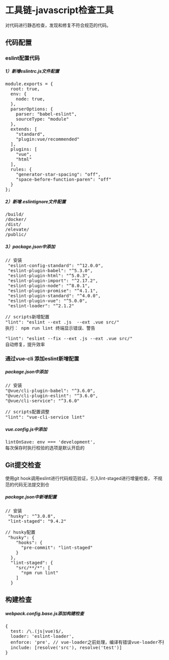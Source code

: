 # 工具链-javascript检查工具

对代码进行静态检查，发现和修复不符合规范的代码。

## 代码配置
### eslint配置代码
#####  1）新增eslintrc.js文件配置

<pre>
module.exports = {
  root: true,
  env: {
    node: true,
  },
  parserOptions: {
    parser: "babel-eslint",
    sourceType: "module"
  },
  extends: [
    "standard",
    "plugin:vue/recommended"
  ],
  plugins: [
    "vue",
    "html"
  ],
  rules: {
    "generator-star-spacing": "off",
    "space-before-function-paren": "off"
  }
};
</pre>

#####  2）新增.eslintignore文件配置

<pre>
/build/
/docker/
/dist/
/elevate/
/public/
</pre>

#####  3）package.json中添加

<pre>
// 安装
 "eslint-config-standard": "^12.0.0",
 "eslint-plugin-babel": "^5.3.0",
 "eslint-plugin-html": "^5.0.3",
 "eslint-plugin-import": "^2.17.2",
 "eslint-plugin-node": "^8.0.1",
 "eslint-plugin-promise": "^4.1.1",
 "eslint-plugin-standard": "^4.0.0",
 "eslint-plugin-vue": "^5.0.0",
 "eslint-loader": "^2.1.2"
 
// scripts新增配置
"lint": "eslint --ext .js  --ext .vue src/"
执行： npm run lint 终端显示错误、警告
 
"lint": "eslint --fix --ext .js --ext .vue src/"
自动修复，提升效率
</pre>

### 通过vue-cli 添加eslint新增配置
##### package.json中添加

<pre>
// 安装
"@vue/cli-plugin-babel": "^3.6.0",
"@vue/cli-plugin-eslint": "^3.6.0",
"@vue/cli-service": "^3.6.0"
 
// scripts配置调整
"lint": "vue-cli-service lint"
</pre>

##### vue.config.js中添加

<pre>
lintOnSave: env === 'development',
每次保存时执行校验的选项是默认开启的
</pre>

## Git提交检查
使用git hook调用eslint进行代码规范验证，引入lint-staged进行增量检查， 不规范的代码无法提交到仓

##### package.json中新增配置
<pre>
// 安装
 "husky": "^3.0.8",
 "lint-staged": "9.4.2"
 
// husky配置
 "husky": {
    "hooks": {
      "pre-commit": "lint-staged"
    }
  },
  "lint-staged": {
    "src/**/*": [
      "npm run lint"
    ]
  }
</pre>

## 构建检查
##### webpack.config.base.js添加构建检查
<pre>
{
  test: /\.(js|vue)$/,
  loader: 'eslint-loader',
  enforce: 'pre', // vue-loader之前处理，编译有错误vue-loader不执行
  include: [resolve('src'), resolve('test')]
}
</pre>